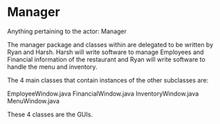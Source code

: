 # Manager
Anything pertaining to the actor: Manager

The manager package and classes within are delegated to be written by Ryan and Harsh.
Harsh will write software to manage Employees and Financial information of the restaurant 
and Ryan will write software to handle the menu and inventory.

The 4 main classes that contain instances of the other subclasses are:

EmployeeWindow.java
FinancialWindow.java
InventoryWindow.java
MenuWindow.java

These 4 classes are the GUIs.



